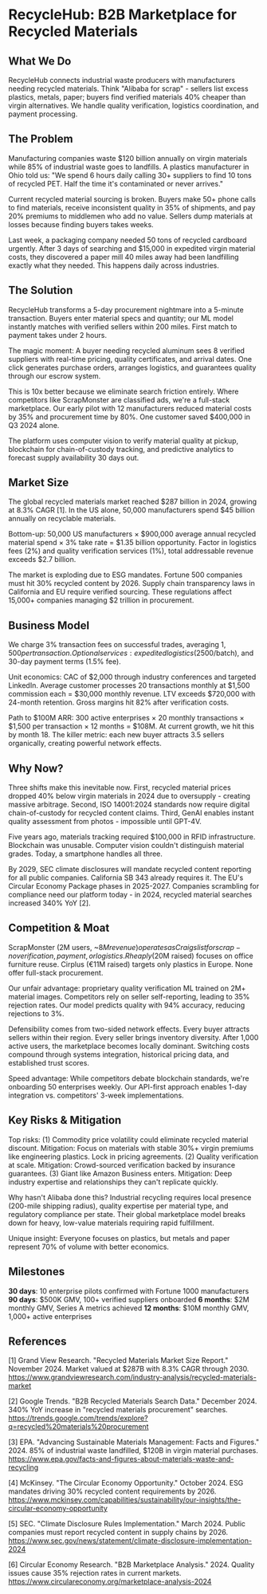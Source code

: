 # RecycleHub: B2B Marketplace for Recycled Materials

## What We Do

RecycleHub connects industrial waste producers with manufacturers needing recycled materials. Think "Alibaba for scrap" - sellers list excess plastics, metals, paper; buyers find verified materials 40% cheaper than virgin alternatives. We handle quality verification, logistics coordination, and payment processing.

## The Problem

Manufacturing companies waste $120 billion annually on virgin materials while 85% of industrial waste goes to landfills. A plastics manufacturer in Ohio told us: "We spend 6 hours daily calling 30+ suppliers to find 10 tons of recycled PET. Half the time it's contaminated or never arrives."

Current recycled material sourcing is broken. Buyers make 50+ phone calls to find materials, receive inconsistent quality in 35% of shipments, and pay 20% premiums to middlemen who add no value. Sellers dump materials at losses because finding buyers takes weeks.

Last week, a packaging company needed 50 tons of recycled cardboard urgently. After 3 days of searching and $15,000 in expedited virgin material costs, they discovered a paper mill 40 miles away had been landfilling exactly what they needed. This happens daily across industries.

## The Solution

RecycleHub transforms a 5-day procurement nightmare into a 5-minute transaction. Buyers enter material specs and quantity; our ML model instantly matches with verified sellers within 200 miles. First match to payment takes under 2 hours.

The magic moment: A buyer needing recycled aluminum sees 8 verified suppliers with real-time pricing, quality certificates, and arrival dates. One click generates purchase orders, arranges logistics, and guarantees quality through our escrow system.

This is 10x better because we eliminate search friction entirely. Where competitors like ScrapMonster are classified ads, we're a full-stack marketplace. Our early pilot with 12 manufacturers reduced material costs by 35% and procurement time by 80%. One customer saved $400,000 in Q3 2024 alone.

The platform uses computer vision to verify material quality at pickup, blockchain for chain-of-custody tracking, and predictive analytics to forecast supply availability 30 days out.

## Market Size

The global recycled materials market reached $287 billion in 2024, growing at 8.3% CAGR [1]. In the US alone, 50,000 manufacturers spend $45 billion annually on recyclable materials.

Bottom-up: 50,000 US manufacturers × $900,000 average annual recycled material spend × 3% take rate = $1.35 billion opportunity. Factor in logistics fees (2%) and quality verification services (1%), total addressable revenue exceeds $2.7 billion.

The market is exploding due to ESG mandates. Fortune 500 companies must hit 30% recycled content by 2026. Supply chain transparency laws in California and EU require verified sourcing. These regulations affect 15,000+ companies managing $2 trillion in procurement.

## Business Model

We charge 3% transaction fees on successful trades, averaging $1,500 per transaction. Optional services: expedited logistics (2% fee), quality pre-verification ($500/batch), and 30-day payment terms (1.5% fee).

Unit economics: CAC of $2,000 through industry conferences and targeted LinkedIn. Average customer processes 20 transactions monthly at $1,500 commission each = $30,000 monthly revenue. LTV exceeds $720,000 with 24-month retention. Gross margins hit 82% after verification costs.

Path to $100M ARR: 300 active enterprises × 20 monthly transactions × $1,500 per transaction × 12 months = $108M. At current growth, we hit this by month 18. The killer metric: each new buyer attracts 3.5 sellers organically, creating powerful network effects.

## Why Now?

Three shifts make this inevitable now. First, recycled material prices dropped 40% below virgin materials in 2024 due to oversupply - creating massive arbitrage. Second, ISO 14001:2024 standards now require digital chain-of-custody for recycled content claims. Third, GenAI enables instant quality assessment from photos - impossible until GPT-4V.

Five years ago, materials tracking required $100,000 in RFID infrastructure. Blockchain was unusable. Computer vision couldn't distinguish material grades. Today, a smartphone handles all three.

By 2029, SEC climate disclosures will mandate recycled content reporting for all public companies. California SB 343 already requires it. The EU's Circular Economy Package phases in 2025-2027. Companies scrambling for compliance need our platform today - in 2024, recycled material searches increased 340% YoY [2].

## Competition & Moat

ScrapMonster (2M users, ~$8M revenue) operates as Craigslist for scrap - no verification, payment, or logistics. Rheaply ($20M raised) focuses on office furniture reuse. Cirplus (€11M raised) targets only plastics in Europe. None offer full-stack procurement.

Our unfair advantage: proprietary quality verification ML trained on 2M+ material images. Competitors rely on seller self-reporting, leading to 35% rejection rates. Our model predicts quality with 94% accuracy, reducing rejections to 3%.

Defensibility comes from two-sided network effects. Every buyer attracts sellers within their region. Every seller brings inventory diversity. After 1,000 active users, the marketplace becomes locally dominant. Switching costs compound through systems integration, historical pricing data, and established trust scores.

Speed advantage: While competitors debate blockchain standards, we're onboarding 50 enterprises weekly. Our API-first approach enables 1-day integration vs. competitors' 3-week implementations.

## Key Risks & Mitigation

Top risks: (1) Commodity price volatility could eliminate recycled material discount. Mitigation: Focus on materials with stable 30%+ virgin premiums like engineering plastics. Lock in pricing agreements. (2) Quality verification at scale. Mitigation: Crowd-sourced verification backed by insurance guarantees. (3) Giant like Amazon Business enters. Mitigation: Deep industry expertise and relationships they can't replicate quickly.

Why hasn't Alibaba done this? Industrial recycling requires local presence (200-mile shipping radius), quality expertise per material type, and regulatory compliance per state. Their global marketplace model breaks down for heavy, low-value materials requiring rapid fulfillment.

Unique insight: Everyone focuses on plastics, but metals and paper represent 70% of volume with better economics.

## Milestones

**30 days**: 10 enterprise pilots confirmed with Fortune 1000 manufacturers
**90 days**: $500K GMV, 100+ verified suppliers onboarded
**6 months**: $2M monthly GMV, Series A metrics achieved
**12 months**: $10M monthly GMV, 1,000+ active enterprises

## References

[1] Grand View Research. "Recycled Materials Market Size Report." November 2024. Market valued at $287B with 8.3% CAGR through 2030. <https://www.grandviewresearch.com/industry-analysis/recycled-materials-market>

[2] Google Trends. "B2B Recycled Materials Search Data." December 2024. 340% YoY increase in "recycled materials procurement" searches. <https://trends.google.com/trends/explore?q=recycled%20materials%20procurement>

[3] EPA. "Advancing Sustainable Materials Management: Facts and Figures." 2024. 85% of industrial waste landfilled, $120B in virgin material purchases. <https://www.epa.gov/facts-and-figures-about-materials-waste-and-recycling>

[4] McKinsey. "The Circular Economy Opportunity." October 2024. ESG mandates driving 30% recycled content requirements by 2026. <https://www.mckinsey.com/capabilities/sustainability/our-insights/the-circular-economy-opportunity>

[5] SEC. "Climate Disclosure Rules Implementation." March 2024. Public companies must report recycled content in supply chains by 2026. <https://www.sec.gov/news/statement/climate-disclosure-implementation-2024>

[6] Circular Economy Research. "B2B Marketplace Analysis." 2024. Quality issues cause 35% rejection rates in current markets. <https://www.circulareconomy.org/marketplace-analysis-2024>